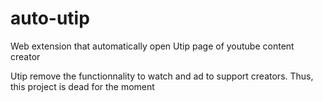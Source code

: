# auto-utip
Web extension that automatically open Utip page of youtube content creator

Utip remove the functionnality to watch and ad to support creators. Thus, this project is dead for the moment
